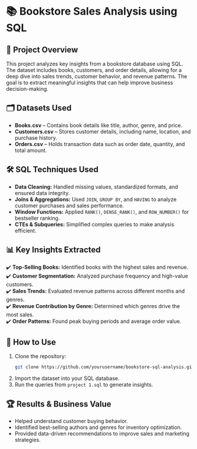 # 📚 Bookstore Sales Analysis using SQL  

## 📌 Project Overview  
This project analyzes key insights from a bookstore database using SQL. The dataset includes books, customers, and order details, allowing for a deep dive into sales trends, customer behavior, and revenue patterns. The goal is to extract meaningful insights that can help improve business decision-making.  

## 🗂️ Datasets Used  
- **Books.csv** – Contains book details like title, author, genre, and price.  
- **Customers.csv** – Stores customer details, including name, location, and purchase history.  
- **Orders.csv** – Holds transaction data such as order date, quantity, and total amount.  

## 🛠️ SQL Techniques Used  
- **Data Cleaning:** Handled missing values, standardized formats, and ensured data integrity.  
- **Joins & Aggregations:** Used `JOIN`, `GROUP BY`, and `HAVING` to analyze customer purchases and sales performance.  
- **Window Functions:** Applied `RANK()`, `DENSE_RANK()`, and `ROW_NUMBER()` for bestseller ranking.  
- **CTEs & Subqueries:** Simplified complex queries to make analysis efficient.  

## 📊 Key Insights Extracted  
✔️ **Top-Selling Books:** Identified books with the highest sales and revenue.  
✔️ **Customer Segmentation:** Analyzed purchase frequency and high-value customers.  
✔️ **Sales Trends:** Evaluated revenue patterns across different months and genres.  
✔️ **Revenue Contribution by Genre:** Determined which genres drive the most sales.  
✔️ **Order Patterns:** Found peak buying periods and average order value.  

## 🚀 How to Use  
1. Clone the repository:  
   ```bash
   git clone https://github.com/yourusername/bookstore-sql-analysis.git
   ```  
2. Import the dataset into your SQL database.  
3. Run the queries from `project 1.sql` to generate insights.  

## 🏆 Results & Business Value  
- Helped understand customer buying behavior.  
- Identified best-selling authors and genres for inventory optimization.  
- Provided data-driven recommendations to improve sales and marketing strategies.
